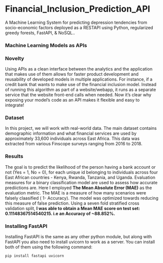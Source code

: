 # Financial_Inclusion_Prediction_API
A Machine Learning System for predicting depression tendencies from socio-economic factors deployed as a RESTAPI using Python, regularized greedy forests, FastAPI, & NoSQL..


### Machine Learning Models as APIs


### Novelty
Using APIs as a clean interface between the analytics and the application that makes use of them allows for faster product development and reusability of developed models in multiple applications. For instance, if a credit bank that wants to make use of the financial inclusion model. Instead of running this algorithm as part of a website/webapp, it runs as a separate service that the website front-end calls when needed. 
Now it’s clear why exposing your model’s code as an API makes it flexible and easy to integrate!


### Dataset
In this project, we will work with real-world data. The main dataset contains demographic information and what financial services are used by approximately 33,600 individuals across East Africa. This data was extracted from various Finscope surveys ranging from 2016 to 2018. 

### Results
The goal is to predict the likelihood of the person having a bank account or not (Yes = 1, No = 0), for each unique id belonging to individuals across four East African countries - Kenya, Rwanda, Tanzania, and Uganda. Evaluation measures for a binary classification model are used to assess how accurate prediictions are. Here I employed **The Mean Absolute Error (MAE)** as the evaluation metric. The MAE is a measure of how many scenarios were falsely claasified ( 1- Accuracy). The model was optimized towards reducing this measure of false prediction.
Using a seven fold stratified cross validation split, **I was able to obtain a Mean MAE score on test set: 0.11148367514540215. i.e an Accuracy of ~88.852%.**


### Installing FastAPI

Installing FastAPI is the same as any other python module, but along with FastAPI you also need to install uvicorn to work as a server. You can install both of them using the following command:

```python
pip install fastapi uvicorn
```
